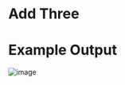# Add Three


# Example Output

![image](https://github.com/ksheahen/Add-Three/assets/112595660/8024ec28-6202-4aec-a3d4-b17056022321)
